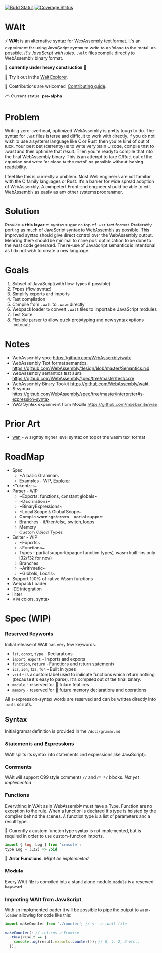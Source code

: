 [![Build Status](https://travis-ci.org/ballercat/walt.svg?branch=master)](https://travis-ci.org/ballercat/walt)
[![Coverage Status](https://coveralls.io/repos/github/ballercat/walt/badge.svg?branch=master)](https://coveralls.io/github/ballercat/walt?branch=master)

# WAlt
:zap: **WAlt** is an alternative syntax for WebAssembly text format. It's an experiment for using JavaScript syntax to write to as 'close to the metal' as possible. _It's JavaScript with rules._ `.walt` files compile directly to WebAssembly binary format.

:construction: **currently under heavy construction** :construction:

:rocket: Try it out in the [Walt Explorer](https://ballercat.github.io/walt/).

:pray: Contributions are welcomed! [Contributing guide](https://github.com/ballercat/walt/blob/master/CONTRIBUTING.md).

:partly_sunny: Current status: **pre-alpha**

# Problem
Writing zero-overhead, optimized WebAssembly is pretty tough to do. The syntax for `.wat` files is terse and difficult to work with directly. If you do not wish to use a systems language like C or Rust,
then you're kind of out of luck. Your best bet (currently) is to write very plain C code, compile that to .wast and then optimize that result. Then you're ready to compile that into the final WebAssembly binary. This is an
attempt to take C/Rust out of the equation and write 'as close to the metal' as possible without loosing readability.

I feel like this is currently a problem. Most Web engineers are not familiar with the C family languages or Rust. It's a barrier for wide spread adoption of WebAssembly. A competent Front-end engineer
should be able to edit WebAssembly as easily as any other systems programmer.

# Solution
Provide a **thin layer** of syntax sugar on top of `.wat` text format. Preferably porting as much of JavaScript syntax to WebAssembly as possible. This improved syntax should give direct control over
the WebAssembly output. Meaning there should be minimal to none post optimization to be done to the wast code generated. The re-use of JavaScript semantics is intentional as I do not wish to create a
new language.

# Goals
1. Subset of JavaScript(with flow-types if possible)
2. Types (flow syntax)
3. Simplify exports and imports
4. Fast compilation
5. Compile from `.walt` to `.wasm` directly
6. Webpack loader to convert `.walt` files to importable JavaScript modules
7. Test Suite
8. Flexible parser to allow quick prototyping and new syntax options :octocat:

# Notes
* WebAssembly spec https://github.com/WebAssembly/wabt
* WebAssembly Text format semantics. https://github.com/WebAssembly/design/blob/master/Semantics.md
* WebAssembly semantics test suite https://github.com/WebAssembly/spec/tree/master/test/core
* WebAssembly Binary Toolkit https://github.com/WebAssembly/wabt.
* S-syntax https://github.com/WebAssembly/spec/tree/master/interpreter#s-expression-syntax
* WAS Syntax experiment from Mozilla https://github.com/mbebenita/was

# Prior Art
* [wah](https://github.com/tmcw/wah) - A slightly higher level syntax on top of the wasm text format

# RoadMap
* Spec
  * ~A basic Grammar~
  * Examples - WIP, [Explorer](https://ballercat.github.io/walt/)
* ~Tokenizer~
* Parser - WIP
  * ~Exports: functions, constant globals~
  * ~Declarations~
  * ~BinaryExpressions~
  * ~Local Scope & Global Scope~
  * Compile warnings/errors - partial support
  * Branches - if/then/else, switch, loops
  * Memory
  * Custom _Object_ Types
* Emiter - WIP
  * ~Exports~
  * ~Functions~
  * Types - partial support(opaque function types), wasm built-ins(only i32/f32 for now)
  * Branches
  * ~Arithmetic~
  * ~Globals, Locals~
* Support 100% of native Wasm functions
* Webpack Loader
* IDE integration
* linter
* VIM colors, syntax

# Spec (WIP)

### Reserved Keywords

Initial release of WAlt has very few keywords.

* `let`, `const`, `type` - Declarations
* `import`, `export` - Imports and exports
* `function`, `return` - Functions and return statements
* `i32`, `i64`, `f32`, `f64` - Built in types
* `void` - is a custom label used to indicate functions which return nothing (because it's easy to parse). It's compiled out of the final binary.
* `module` - reserved for :unicorn: future features
* `memory` - reserved for :unicorn: future memory declarations and operations

All s-expression-syntax words are reserved and can be written directly into `.walt` scripts.

## Syntax

Initial gramar definition is provided in the `/docs/gramar.md`

### Statements and Expressions

WAlt splits its syntax into statements and expressions(like JavaScript).

### Comments

WAlt will support C99 style comments `//` and `/* */` blocks. _Not yet implemented_

### Functions

Everything in WAlt as in WebAssembly must have a Type. Function are no exception to the rule. When a function is declared it's type is hoisted by the compiler behind the scenes. A function type is a list of parameters and a result type.

:unicorn: Currently a custom functon type syntax is not implemented, but is required in order to use custom-function imports.
```javascript
import { log: Log } from 'console';
type Log = (i32) => void
```
:unicorn: **Arror Functions**. _Might be implemented._

### Module

Every WAlt file is compiled into a stand alone module. `module` is a reserved keyword

### Improting WAlt from JavaScript

With an implemented loader it will be possible to pipe the output to `wasm-loader` allowing for code like this:

```javascript
import makeCounter from './counter'; // <-- a .walt file

makeCounter() // returns a Promise
  .then(result => {
    console.log(result.exports.counter()); // 0, 1, 2, 3 etc.,
  });
```


